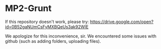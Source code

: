 # MP2-Grunt

If this repository doesn't work, please try:
https://drive.google.com/open?id=0B52gaNUmCsFyMXBQeUs3ak92WlE

We apologize for this inconvenience, sir. We encountered some issues with github (such as adding folders, uploading files). 
